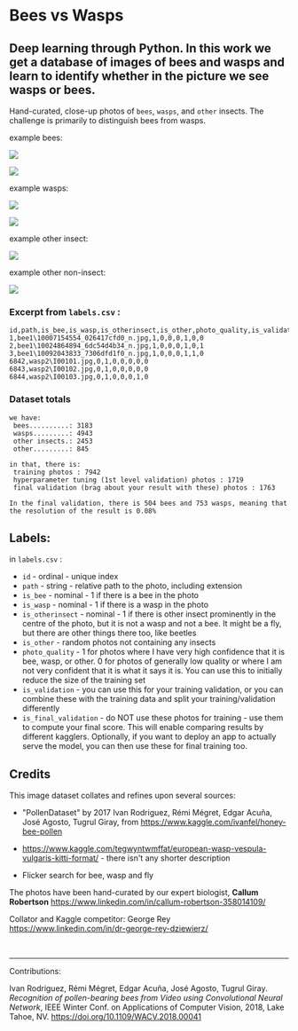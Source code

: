 # Bees vs Wasps

## Deep learning through Python. In this work we get a database of images of bees and wasps and learn to identify whether in the picture we see wasps or bees.

Hand-curated, close-up photos of `bees`, `wasps`, and `other` insects. The challenge is primarily to distinguish bees from wasps. 



example bees:

![](bee1\685678518_7a083747c0_n.jpg)

![](bee1/538730529_972152fca5_n.jpg)

example wasps:

![](wasp1/34700343463_fa76e5717d_n.jpg)

![](wasp1/35389182570_0ce4cf3d78_n.jpg)



example other insect:

![](other_insect\7502975336_ec630a5fc2_w.jpg)



example other non-insect:

![](other_noinsect\567997.jpg)



### Excerpt from `labels.csv` :

```
id,path,is_bee,is_wasp,is_otherinsect,is_other,photo_quality,is_validation,is_final_validation
1,bee1\10007154554_026417cfd0_n.jpg,1,0,0,0,1,0,0
2,bee1\10024864894_6dc54d4b34_n.jpg,1,0,0,0,1,0,1
3,bee1\10092043833_7306dfd1f0_n.jpg,1,0,0,0,1,1,0
6842,wasp2\I00101.jpg,0,1,0,0,0,0,0
6843,wasp2\I00102.jpg,0,1,0,0,0,0,0
6844,wasp2\I00103.jpg,0,1,0,0,0,1,0
```

### Dataset totals

```
we have:
 bees..........: 3183
 wasps.........: 4943
 other insects.: 2453
 other.........: 845

in that, there is:
 training photos : 7942
 hyperparameter tuning (1st level validation) photos : 1719
 final validation (brag about your result with these) photos : 1763

In the final validation, there is 504 bees and 753 wasps, meaning that the resolution of the result is 0.08%
```



## Labels:

in `labels.csv` : 

* `id` - ordinal - unique index
* `path` - string - relative path to the photo, including extension
* `is_bee` - nominal - 1 if there is a bee in the photo
* `is_wasp` - nominal - 1 if there is a wasp in the photo
* `is_otherinsect` - nominal - 1 if there is other insect prominently in the centre of the photo, but it is not a wasp and not a bee. It might be a fly, but there are other things there too, like beetles
* `is_other` - random photos not containing any insects
* `photo_quality` - 1 for photos where I have very high confidence that it is bee, wasp, or other. 0 for photos of generally low quality or where I am not very confident that it is what it says it is. You can use this to initially reduce the size of the training set
* `is_validation` - you can use this for your training validation, or you can combine these with the training data and split your training/validation differently
* `is_final_validation` - do NOT use these photos for training - use them to compute your final score. This will enable comparing results by different kagglers. Optionally, if you want to deploy an app to actually serve the model, you can then use these for final training too.





## Credits

This image dataset collates and refines upon several sources:

* "PollenDataset" by 2017 Ivan Rodriguez, Rémi Mégret, Edgar Acuña, José Agosto, Tugrul Giray, from https://www.kaggle.com/ivanfel/honey-bee-pollen

* https://www.kaggle.com/tegwyntwmffat/european-wasp-vespula-vulgaris-kitti-format/  - there isn't any shorter description
* Flicker search for bee, wasp and fly



The photos have been hand-curated by our expert biologist, **Callum Robertson** https://www.linkedin.com/in/callum-robertson-358014109/

Collator and Kaggle competitor: George Rey https://www.linkedin.com/in/dr-george-rey-dziewierz/

​	

---

Contributions:

Ivan Rodriguez, Rémi Mégret, Edgar Acuña, José Agosto, Tugrul Giray. _Recognition of pollen-bearing bees from Video using Convolutional Neural Network_, IEEE Winter Conf. on Applications of Computer Vision, 2018, Lake Tahoe, NV. https://doi.org/10.1109/WACV.2018.00041

